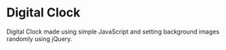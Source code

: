 <h1>Digital Clock</h1>
<p>Digital Clock made using simple JavaScript and setting background images randomly using jQuery.</p>

